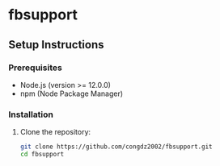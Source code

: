 # fbsupport

## Setup Instructions

### Prerequisites

- Node.js (version >= 12.0.0)
- npm (Node Package Manager)

### Installation

1. Clone the repository:
   ```sh
   git clone https://github.com/congdz2002/fbsupport.git
   cd fbsupport
